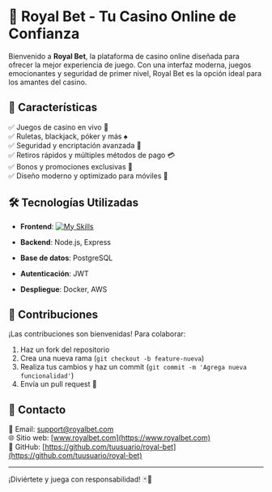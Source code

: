 # 🎰 Royal Bet - Tu Casino Online de Confianza

Bienvenido a **Royal Bet**, la plataforma de casino online diseñada para ofrecer la mejor experiencia de juego. Con una interfaz moderna, juegos emocionantes y seguridad de primer nivel, Royal Bet es la opción ideal para los amantes del casino.

## 🚀 Características

✅ Juegos de casino en vivo 🎥  
✅ Ruletas, blackjack, póker y más ♠️  
✅ Seguridad y encriptación avanzada 🔐  
✅ Retiros rápidos y múltiples métodos de pago 💳  
✅ Bonos y promociones exclusivas 🎁  
✅ Diseño moderno y optimizado para móviles 📱  

## 🛠️ Tecnologías Utilizadas

- **Frontend**: [![My Skills](https://skillicons.dev/icons?i=html,css,js,sass,tailwind,python,netlify,git,github,bash,pnpm,figma,vscode,notion,obsidian,linux,&theme=light)](https://skillicons.dev)

- **Backend**: Node.js, Express
- **Base de datos**: PostgreSQL
- **Autenticación**: JWT
- **Despliegue**: Docker, AWS

## 🤝 Contribuciones

¡Las contribuciones son bienvenidas! Para colaborar:
1. Haz un fork del repositorio
2. Crea una nueva rama (`git checkout -b feature-nueva`)
3. Realiza tus cambios y haz un commit (`git commit -m 'Agrega nueva funcionalidad'`)
4. Envía un pull request 🚀

## 📩 Contacto

📧 Email: support@royalbet.com  
🌐 Sitio web: [www.royalbet.com](https://www.royalbet.com)  
📌 GitHub: [https://github.com/tuusuario/royal-bet](https://github.com/tuusuario/royal-bet)

---

¡Diviértete y juega con responsabilidad! 🃏🎲
